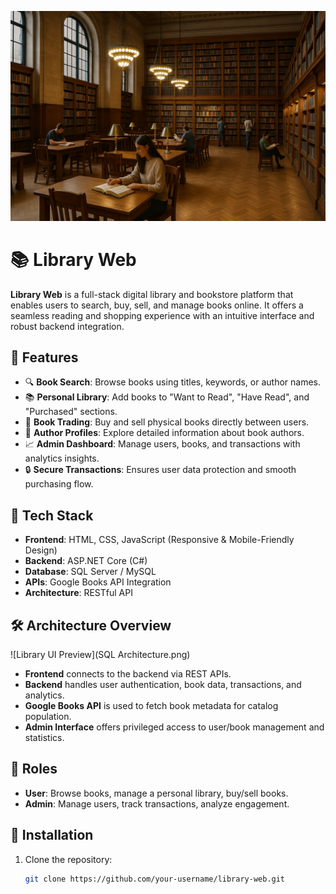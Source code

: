 ![Library UI Preview](Library.png)
# 📚 Library Web

**Library Web** is a full-stack digital library and bookstore platform that enables users to search, buy, sell, and manage books online. It offers a seamless reading and shopping experience with an intuitive interface and robust backend integration.

## 🌟 Features

- 🔍 **Book Search**: Browse books using titles, keywords, or author names.
- 📚 **Personal Library**: Add books to "Want to Read", "Have Read", and "Purchased" sections.
- 🔄 **Book Trading**: Buy and sell physical books directly between users.
- 👤 **Author Profiles**: Explore detailed information about book authors.
- 📈 **Admin Dashboard**: Manage users, books, and transactions with analytics insights.
- 🔒 **Secure Transactions**: Ensures user data protection and smooth purchasing flow.

## 🧰 Tech Stack

- **Frontend**: HTML, CSS, JavaScript (Responsive & Mobile-Friendly Design)
- **Backend**: ASP.NET Core (C#)
- **Database**: SQL Server / MySQL
- **APIs**: Google Books API Integration
- **Architecture**: RESTful API

## 🛠️ Architecture Overview
![Library UI Preview](SQL Architecture.png)
- **Frontend** connects to the backend via REST APIs.
- **Backend** handles user authentication, book data, transactions, and analytics.
- **Google Books API** is used to fetch book metadata for catalog population.
- **Admin Interface** offers privileged access to user/book management and statistics.

## 👤 Roles

- **User**: Browse books, manage a personal library, buy/sell books.
- **Admin**: Manage users, track transactions, analyze engagement.

## 📌 Installation

1. Clone the repository:
   ```bash
   git clone https://github.com/your-username/library-web.git
